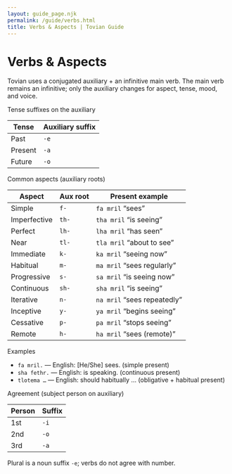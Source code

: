 ```yaml
---
layout: guide_page.njk
permalink: /guide/verbs.html
title: Verbs & Aspects | Tovian Guide
---
```

# Verbs & Aspects

Tovian uses a conjugated auxiliary + an infinitive main verb. The main verb remains an infinitive; only the auxiliary changes for aspect, tense, mood, and voice.

Tense suffixes on the auxiliary

<table>
  <thead>
    <tr><th>Tense</th><th>Auxiliary suffix</th></tr>
  </thead>
  <tbody>
    <tr><td>Past</td><td><code>-e</code></td></tr>
    <tr><td>Present</td><td><code>-a</code></td></tr>
    <tr><td>Future</td><td><code>-o</code></td></tr>
  </tbody>
</table>

Common aspects (auxiliary roots)

<table>
  <thead>
    <tr><th>Aspect</th><th>Aux root</th><th>Present example</th></tr>
  </thead>
  <tbody>
    <tr><td>Simple</td><td><code>f-</code></td><td><code>fa mril</code> “sees”</td></tr>
    <tr><td>Imperfective</td><td><code>th-</code></td><td><code>tha mril</code> “is seeing”</td></tr>
    <tr><td>Perfect</td><td><code>lh-</code></td><td><code>lha mril</code> “has seen”</td></tr>
    <tr><td>Near</td><td><code>tl-</code></td><td><code>tla mril</code> “about to see”</td></tr>
    <tr><td>Immediate</td><td><code>k-</code></td><td><code>ka mril</code> “seeing now”</td></tr>
    <tr><td>Habitual</td><td><code>m-</code></td><td><code>ma mril</code> “sees regularly”</td></tr>
    <tr><td>Progressive</td><td><code>s-</code></td><td><code>sa mril</code> “is seeing now”</td></tr>
    <tr><td>Continuous</td><td><code>sh-</code></td><td><code>sha mril</code> “is seeing”</td></tr>
    <tr><td>Iterative</td><td><code>n-</code></td><td><code>na mril</code> “sees repeatedly”</td></tr>
    <tr><td>Inceptive</td><td><code>y-</code></td><td><code>ya mril</code> “begins seeing”</td></tr>
    <tr><td>Cessative</td><td><code>p-</code></td><td><code>pa mril</code> “stops seeing”</td></tr>
    <tr><td>Remote</td><td><code>h-</code></td><td><code>ha mril</code> “sees (remote)”</td></tr>
  </tbody>
</table>

Examples

- <code>fa mril.</code> — English: [He/She] sees. (simple present)
- <code>sha fethr.</code> — English: is speaking. (continuous present)
- <code>tlotema …</code> — English: should habitually … (obligative + habitual present)

Agreement (subject person on auxiliary)

<table>
  <thead>
    <tr><th>Person</th><th>Suffix</th></tr>
  </thead>
  <tbody>
    <tr><td>1st</td><td><code>-i</code></td></tr>
    <tr><td>2nd</td><td><code>-o</code></td></tr>
    <tr><td>3rd</td><td><code>-a</code></td></tr>
  </tbody>
</table>

Plural is a noun suffix <code>-e</code>; verbs do not agree with number.
